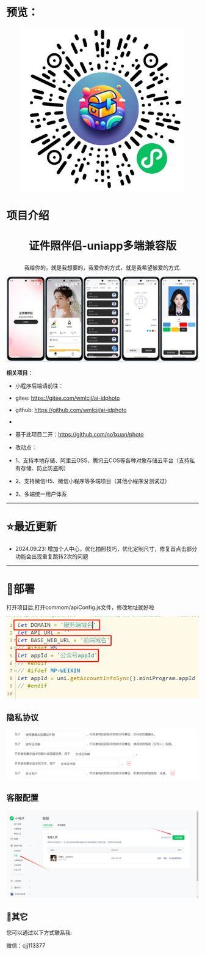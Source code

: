 # 预览：

<p align="center"><img src="./assets/3.png"></p>

# 项目介绍

# <p align="center">证件照伴侣-uniapp多端兼容版</p>
<p align="center">我给你的，就是我想要的，我爱你的方式，就是我希望被爱的方式.</p>
<p align="center"><img src="./assets/1.png"></p>



**相关项目**：

- 小程序后端请前往：
- gitee: https://gitee.com/wmlcjj/ai-idphoto
- github: https://github.com/wmlcjj/ai-idphoto
- 

- 基于此项目二开：https://github.com/no1xuan/photo
- 改动点：
- 1、支持本地存储、阿里云OSS、腾讯云COS等各种对象存储云平台（支持私有存储、防止防盗刷）
- 2、支持微信H5、微信小程序等多端项目（其他小程序没测试过）
- 3、多端统一用户体系
------

# ⭐最近更新
- 2024.09.23: 增加个人中心，优化拍照技巧，优化定制尺寸，修复首点击部分功能会出现重复跳转2次的问题
------

# 🔧部署

打开项目后,打开commom/apiConfig.js文件，修改地址就好啦

<img src="./assets/2.png">



## 隐私协议

<img src="./assets/4.png">



## 客服配置

<img src="./assets/10.png">



## 📧其它

您可以通过以下方式联系我:

微信：cjj113377
